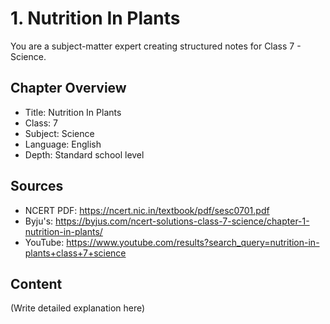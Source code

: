 # 1. Nutrition In Plants

You are a subject-matter expert creating structured notes for Class 7 - Science.

## Chapter Overview
- Title: Nutrition In Plants
- Class: 7
- Subject: Science
- Language: English
- Depth: Standard school level

## Sources
- NCERT PDF: https://ncert.nic.in/textbook/pdf/sesc0701.pdf
- Byju's: https://byjus.com/ncert-solutions-class-7-science/chapter-1-nutrition-in-plants/
- YouTube: https://www.youtube.com/results?search_query=nutrition-in-plants+class+7+science

## Content
(Write detailed explanation here)
